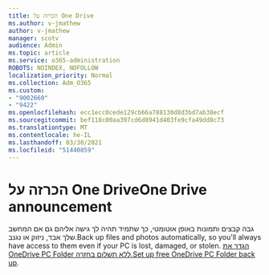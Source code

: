 ```yaml
---
title: הכרזה על One Drive
ms.author: v-jmathew
author: v-jmathew
manager: scotv
audience: Admin
ms.topic: article
ms.service: o365-administration
ROBOTS: NOINDEX, NOFOLLOW
localization_priority: Normal
ms.collection: Adm_O365
ms.custom:
- "9002660"
- "9422"
ms.openlocfilehash: ecc1ecc0cede129cb66a788130d8d3bd7ab38ecf
ms.sourcegitcommit: bef118c00aa397cd6d8941d403fe9cfa49dd8c73
ms.translationtype: MT
ms.contentlocale: he-IL
ms.lasthandoff: 03/30/2021
ms.locfileid: "51440859"
---
```

# <a name="one-drive-announcement"></a><span data-ttu-id="bda1d-102">הכרזה על One Drive</span><span class="sxs-lookup"><span data-stu-id="bda1d-102">One Drive announcement</span></span>

<span data-ttu-id="bda1d-103">גבה קבצים ותמונות באופן אוטומטי, כך שתמיד תהיה לך גישה אליהם גם אם המחשב שלך אבד, ניזוק או נגנב.</span><span class="sxs-lookup"><span data-stu-id="bda1d-103">Back up files and photos automatically, so you'll always have access to them even if your PC is lost, damaged, or stolen.</span></span> <span data-ttu-id="bda1d-104">[הגדר את OneDrive PC Folder ללא תשלום בחזרה.](https://www.microsoft.com/microsoft-365/onedrive/pc-cloud-backup)</span><span class="sxs-lookup"><span data-stu-id="bda1d-104">[Set up free OneDrive PC Folder back up](https://www.microsoft.com/microsoft-365/onedrive/pc-cloud-backup).</span></span>
